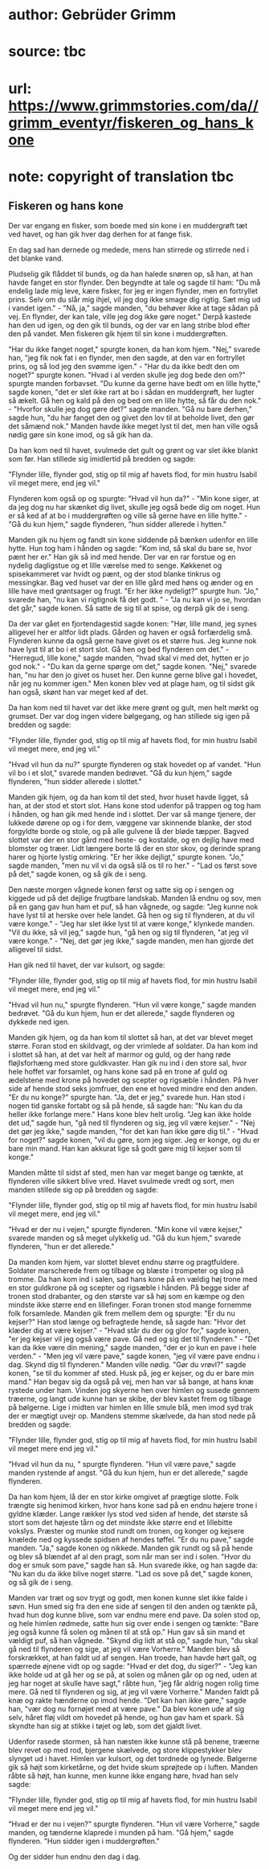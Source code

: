 # author: Gebrüder Grimm
# source: tbc
# url: https://www.grimmstories.com/da//grimm_eventyr/fiskeren_og_hans_kone
# note: copyright of translation tbc

## Fiskeren og hans kone 

Der var engang en fisker, som boede med sin kone i en muddergrøft tæt
ved havet, og han gik hver dag derhen for at fange fisk.

En dag sad han dernede og medede, mens han stirrede og stirrede ned i
det blanke vand.

Pludselig gik flåddet til bunds, og da han halede snøren op, så han, at
han havde fanget en stor flynder. Den begyndte at tale og sagde til ham:
"Du må endelig lade mig leve, kære fisker, for jeg er ingen flynder,
men en fortryllet prins. Selv om du slår mig ihjel, vil jeg dog ikke
smage dig rigtig. Sæt mig ud i vandet igen." - "Nå, ja," sagde
manden, "du behøver ikke at tage sådan på vej. En flynder, der kan
tale, ville jeg dog ikke gøre noget." Derpå kastede han den ud igen, og
den gik til bunds, og der var en lang stribe blod efter den på vandet.
Men fiskeren gik hjem til sin kone i muddergrøften.

"Har du ikke fanget noget," spurgte konen, da han kom hjem. "Nej,"
svarede han, "jeg fik nok fat i en flynder, men den sagde, at den var
en fortryllet prins, og så lod jeg den svømme igen." - "Har du da ikke
bedt den om noget?" spurgte konen. "Hvad i al verden skulle jeg dog
bede den om?" spurgte manden forbavset. "Du kunne da gerne have bedt
om en lille hytte," sagde konen, "det er slet ikke rart at bo i sådan
en muddergrøft, her lugter så ækelt. Gå hen og kald på den og bed om en
lille hytte, så får du den nok." - "Hvorfor skulle jeg dog gøre det?"
sagde manden. "Gå nu bare derhen," sagde hun, "du har fanget den og
givet den lov til at beholde livet, den gør det såmænd nok." Manden
havde ikke meget lyst til det, men han ville også nødig gøre sin kone
imod, og så gik han da.

Da han kom ned til havet, svulmede det gult og grønt og var slet ikke
blankt som før. Han stillede sig imidlertid på bredden og sagde:

"Flynder lille, flynder god,
stig op til mig af havets flod,
for min hustru Isabil
vil meget mere, end jeg vil."

Flynderen kom også op og spurgte: "Hvad vil hun da?" - "Min kone
siger, at da jeg dog nu har skænket dig livet, skulle jeg også bede dig
om noget. Hun er så ked af at bo i muddergrøften og ville så gerne have
en lille hytte." - "Gå du kun hjem," sagde flynderen, "hun sidder
allerede i hytten."

Manden gik nu hjem og fandt sin kone siddende på bænken udenfor en lille
hytte. Hun tog ham i hånden og sagde: "Kom ind, så skal du bare se,
hvor pænt her er." Han gik så ind med hende. Der var en rar forstue og
en nydelig dagligstue og et lille værelse med to senge. Køkkenet og
spisekammeret var hvidt og pænt, og der stod blanke tinkrus og
messingkar. Bag ved huset var der en lille gård med høns og ænder og en
lille have med grøntsager og frugt. "Er her ikke nydeligt?" spurgte
hun. "Jo," svarede han, "nu kan vi rigtignok få det godt. " - "Ja
nu kan vi jo se, hvordan det går," sagde konen. Så satte de sig til at
spise, og derpå gik de i seng.

Da der var gået en fjortendagestid sagde konen: "Hør, lille mand, jeg
synes alligevel her er altfor lidt plads. Gården og haven er også
forfærdelig små. Flynderen kunne da også gerne have givet os et større
hus. Jeg kunne nok have lyst til at bo i et stort slot. Gå hen og bed
flynderen om det." - "Herregud, lille kone," sagde manden, "hvad
skal vi med det, hytten er jo god nok." - "Du kan da gerne spørge om
det," sagde konen. "Nej," svarede han, "nu har den jo givet os huset
her. Den kunne gerne blive gal i hovedet, når jeg nu kommer igen." Men
konen blev ved at plage ham, og til sidst gik han også, skønt han var
meget ked af det.

Da han kom ned til havet var det ikke mere grønt og gult, men helt mørkt
og grumset. Der var dog ingen videre bølgegang, og han stillede sig igen
på bredden og sagde:

"Flynder lille, flynder god,
stig op til mig af havets flod,
for min hustru Isabil
vil meget mere, end jeg vil."

"Hvad vil hun da nu?" spurgte flynderen og stak hovedet op af vandet.
"Hun vil bo i et slot," svarede manden bedrøvet. "Gå du kun hjem,"
sagde flynderen, "hun sidder allerede i slottet."

Manden gik hjem, og da han kom til det sted, hvor huset havde ligget, så
han, at der stod et stort slot. Hans kone stod udenfor på trappen og tog
ham i hånden, og han gik med hende ind i slottet. Der var så mange
tjenere, der lukkede dørene op og i for dem, væggene var skinnende
blanke, der stod forgyldte borde og stole, og på alle gulvene lå der
bløde tæpper. Bagved slottet var der en stor gård med heste- og
kostalde, og en dejlig have med blomster og træer. Lidt længere borte lå
der en stor skov, og derinde sprang harer og hjorte lystig omkring. "Er
her ikke dejligt," spurgte konen. "Jo," sagde manden, "men nu vil vi
da også slå os til ro her." - "Lad os først sove på det," sagde
konen, og så gik de i seng.

Den næste morgen vågnede konen først og satte sig op i sengen og kiggede
ud på det dejlige frugtbare landskab. Manden lå endnu og sov, men på en
gang gav hun ham et puf, så han vågnede, og sagde: "Jeg kunne nok have
lyst til at herske over hele landet. Gå hen og sig til flynderen, at du
vil være konge." - "Jeg har slet ikke lyst til at være konge,"
klynkede manden. "Vil du ikke, så vil jeg," sagde hun, "gå hen og sig
til flynderen, "at jeg vil være konge." - "Nej, det gør jeg ikke,"
sagde manden, men han gjorde det alligevel til sidst.

Han gik ned til havet, der var kulsort, og sagde:

"Flynder lille, flynder god,
stig op til mig af havets flod,
for min hustru Isabil
vil meget mere, end jeg vil."

"Hvad vil hun nu," spurgte flynderen. "Hun vil være konge," sagde
manden bedrøvet. "Gå du kun hjem, hun er det allerede," sagde
flynderen og dykkede ned igen.

Manden gik hjem, og da han kom til slottet så han, at det var blevet
meget større. Foran stod en skildvagt, og der vrimlede af soldater. Da
han kom ind i slottet så han, at det var helt af marmor og guld, og der
hang røde fløjlsforhæng med store guldkvaster. Han gik nu ind i den
store sal, hvor hele hoffet var forsamlet, og hans kone sad på en trone
af guld og ædelstene med krone på hovedet og scepter og rigsæble i
hånden. På hver side af hende stod seks jomfruer, den ene et hoved
mindre end den anden. "Er du nu konge?" spurgte han. "Ja, det er
jeg," svarede hun. Han stod i nogen tid ganske fortabt og så på hende,
så sagde han: "Nu kan du da heller ikke forlange mere." Hans kone blev
helt urolig. "Jeg kan ikke holde det ud," sagde hun, "gå ned til
flynderen og sig, jeg vil være kejser." - "Nej det gør jeg ikke,"
sagde manden, "for det kan han ikke gøre dig til." - "Hvad for
noget?" sagde konen, "vil du gøre, som jeg siger. Jeg er konge, og du
er bare min mand. Han kan akkurat lige så godt gøre mig til kejser som
til konge."

Manden måtte til sidst af sted, men han var meget bange og tænkte, at
flynderen ville sikkert blive vred. Havet svulmede vredt og sort, men
manden stillede sig op på bredden og sagde:

"Flynder lille, flynder god,
stig op til mig af havets flod,
for min hustru Isabil
vil meget mere, end jeg vil."

"Hvad er der nu i vejen," spurgte flynderen. "Min kone vil være
kejser," svarede manden og så meget ulykkelig ud. "Gå du kun hjem,"
svarede flynderen, "hun er det allerede."

Da manden kom hjem, var slottet blevet endnu større og pragtfuldere.
Soldater marscherede frem og tilbage og blæste i trompeter og slog på
tromme. Da han kom ind i salen, sad hans kone på en vældig høj trone med
en stor guldkrone på og scepter og rigsæble i hånden. På begge sider af
tronen stod drabanter, og den største var så høj som en kæmpe og den
mindste ikke større end en lillefinger. Foran tronen stod mange fornemme
folk forsamlede. Manden gik frem mellem dem og spurgte: "Er du nu
kejser?" Han stod længe og befragtede hende, så sagde han: "Hvor det
klæder dig at være kejser." - "Hvad står du der og glor for," sagde
konen, "er jeg kejser vil jeg også være pave. Gå ned og sig det til
flynderen." - "Det kan da ikke være din mening," sagde manden, "der
er jo kun en pave i hele verden." - "Men jeg vil være pave," sagde
konen, "jeg vil være pave endnu i dag. Skynd dig til flynderen."
Manden ville nødig. "Gør du vrøvl?" sagde konen, "se til du kommer af
sted. Husk på, jeg er kejser, og du er bare min mand." Han begav sig da
også på vej, men han var så bange, at hans knæ rystede under ham. Vinden
jog skyerne hen over himlen og susede gennem træerne, og langt ude kunne
han se skibe, der blev kastet frem og tilbage på bølgerne. Lige i midten
var himlen en lille smule blå, men imod syd trak der er mægtigt uvejr
op. Mandens stemme skælvede, da han stod nede på bredden og sagde:

"Flynder lille, flynder god,
stig op til mig af havets flod,
for min hustru Isabil
vil meget mere end jeg vil."

"Hvad vil hun da nu, " spurgte flynderen. "Hun vil være pave," sagde
manden rystende af angst. "Gå du kun hjem, hun er det allerede," sagde
flynderen.

Da han kom hjem, lå der en stor kirke omgivet af prægtige slotte. Folk
trængte sig henimod kirken, hvor hans kone sad på en endnu højere trone
i gyldne klæder. Lange rækker lys stod ved siden af hende, det største
så stort som det højeste tårn og det mindste ikke større end et
lillebitte vokslys. Præster og munke stod rundt om tronen, og konger og
kejsere knælede ned og kyssede spidsen af hendes tøffel. "Er du nu
pave," sagde manden. "Ja," sagde konen og nikkede. Manden gik rundt
og så på hende og blev så blændet af al den pragt, som når man ser ind i
solen. "Hvor du dog er smuk som pave," sagde han så. Hun svarede ikke,
og han sagde da: "Nu kan du da ikke blive noget større. "Lad os sove
på det," sagde konen, og så gik de i seng.

Manden var træt og sov trygt og godt, men konen kunne slet ikke falde i
søvn. Hun smed sig fra den ene side af sengen til den anden og tænkte
på, hvad hun dog kunne blive, som var endnu mere end pave. Da solen stod
op, og hele himlen rødmede, satte hun sig over ende i sengen og tænkte:
"Bare jeg også kunne få solen og månen til at stå op." Hun gav så sin
mand et vældigt puf, så han vågnede. "Skynd dig lidt at stå op," sagde
hun, "du skal gå ned til flynderen og sige, at jeg vil være Vorherre."
Manden blev så forskrækket, at han faldt ud af sengen. Han troede, han
havde hørt galt, og spærrede øjnene vidt op og sagde: "Hvad er det dog,
du siger?" - "Jeg kan ikke holde ud at gå her og se på, at solen og
månen går op og ned, uden at jeg har noget at skulle have sagt," råbte
hun, "jeg får aldrig nogen rolig time mere. Gå ned til flynderen og
sig, at jeg vil være Vorherre." Manden faldt på knæ og rakte hænderne
op imod hende. "Det kan han ikke gøre," sagde han, "vær dog nu
fornøjet med at være pave." Da blev konen ude af sig selv, håret fløj
vildt om hovedet på hende, og hun gav ham et spark. Så skyndte han sig
at stikke i tøjet og løb, som det gjaldt livet.

Udenfor rasede stormen, så han næsten ikke kunne stå på benene, træerne
blev revet op med rod, bjergene skælvede, og store klippestykker blev
slynget ud i havet. Himlen var kulsort, og det tordnede og lynede.
Bølgerne gik så højt som kirketårne, og det hvide skum sprøjtede op i
luften. Manden råbte så højt, han kunne, men kunne ikke engang høre,
hvad han selv sagde:

"Flynder lille, flynder god,
stig op til mig af havets flod,
for min hustru Isabil
vil meget mere end jeg vil."

"Hvad er der nu i vejen?" spurgte flynderen. "Hun vil være
Vorherre," sagde manden, og tænderne klaprede i munden på ham. "Gå
hjem," sagde flynderen. "Hun sidder igen i muddergrøften."

Og der sidder hun endnu den dag i dag.
